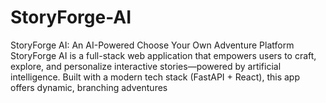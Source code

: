 # StoryForge-AI
StoryForge AI: An AI-Powered Choose Your Own Adventure Platform StoryForge AI is a full-stack web application that empowers users to craft, explore, and personalize interactive stories—powered by artificial intelligence. Built with a modern tech stack (FastAPI + React), this app offers dynamic, branching adventures 
